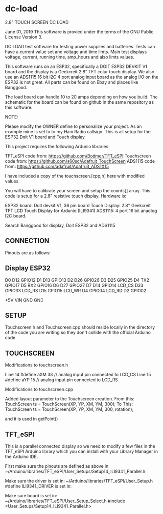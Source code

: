 # dc-load
2.8" TOUCH SCREEN DC LOAD        

June 01, 2019
This software is provied under the terms of the GNU Public License Version 3.

DC LOAD test software for testing power supplies and batteries.  Tests can
have a current value set and voltage and time limts.  Main test displays
voltage, current, running time, amp_hours and also limts values.

This software runs on an ESP32, specifically a DOIT ESP32 DEVKIT V1 board
and the display is a Geekcreit 2.8" TFT colur touch display.  We also use
an ADS1115 16 bit I2C 4 port analog input board as the analog I/O on the ESP32
is not great.  All parts can be found on Ebay and places like Banggood.  
 
The load board can handle 10 to 20 amps depending on how you build.  The 
schematic for the board can be found on github in the same repository as this 
software.

NOTE: 

Please modify the OWNER define to personalize your project.  As an
example mine is set to to my Ham Radio callsign.
This is all setup for the ESP32 Doit V1 board and Touch display

This project requires the following Ardunio libraries:

TFT_eSPI code from: https://github.com/Bodmer/TFT_eSPI
Touchscreen code from: https://github.com/s60sc/Adafruit_TouchScreen
ADS1115 code from: https://github.com/adafruit/Adafruit_ADS1X15

I have included a copy of the touchscreen.[cpp,h] here with modified values.

You will have to calibrate your screen and setup the coords[] array.  This code
is setup for a 2.8" resistive touch display.  Hardware is:

ESP32 board:    Doit devkit V1, 36 pin board
Touch Display:  2.8" Geekcreit TFT LCD Touch Display for Ardunio (ILI9341)
ADS1115:        4 port 16 bit anaolog I2C board.

Search Banggood for display, Doit ESP32 and ADS1115

CONNECTION
-------------------------------------------------------------------------
Pinouts are as follows:

Display  ESP32
-------------------
D0       D12 GPIO12
D1       D13 GPIO13
D2       D26 GPIO26
D3       D25 GPIO25
D4       TX2 GPIO17
D5       RX2 GPIO16
D6       D27 GPIO27
D7       D14 GPIO14
LCD_CS   D33 GPIO33
LCD_RS   D15 GPIO15
LCD_WR   D4  GPIO04
LCD_RD   D2  GPIO02

+5V      VIN
GND      GND


SETUP
--------------------------------------------------------------------------
Touchscreen.h and Touchscreen.cpp should reside locally in the directory 
of the code you are writing so they don't collide with the official Arduino 
code.

TOUCHSCREEN
-----------
Modifications to touchscreen.h

Line 14    #define aXM 33  // analog input pin connected to LCD_CS 
Line 15    #define aYP 15  // analog input pin connected to LCD_RS

Modifications to touchscreen.cpp

Added layout parameter to the Touchscreen creation.
From this: 
     TouchScreen ts = TouchScreen(XP, YP, XM, YM, 300);
To This:
TouchScreen ts = TouchScreen(XP, YP, XM, YM, 300, rotation);

and it is used in getPoint()


TFT_eSPI
--------
This is a parallel connected display so we need to modify a few files in the
TFT_eSPI Arduino library which you can install with your Library Manager in 
the Arduino IDE.

First make sure the pinouts are defined as above in:
~/Arduino/libraries/TFT_eSPI/User_Setups/Setup14_ILI9341_Parallel.h

Make sure the driver is set in:
~/Arduino/libraries/TFT_eSPI/User_Setup.h
#define ILI9341_DRIVER is set in:

Make sure board is set in:
~/Arduino/libraries/TFT_eSPI/User_Setup_Select.h
#include <User_Setups/Setup14_ILI9341_Parallel.h>

